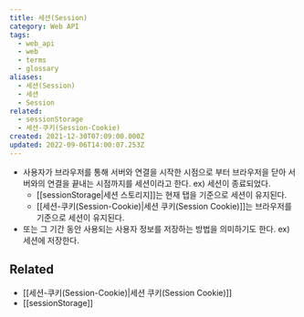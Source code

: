 ```yaml
---
title: 세션(Session)
category: Web API
tags:
  - web_api
  - web
  - terms
  - glossary
aliases:
  - 세션(Session)
  - 세션
  - Session
related:
  - sessionStorage
  - 세션-쿠키(Session-Cookie)
created: 2021-12-30T07:09:00.000Z
updated: 2022-09-06T14:00:07.253Z
---
```


- 사용자가 브라우저를 통해 서버와 연결을 시작한 시점으로 부터 브라우저을 닫아 서버와의 연결을 끝내는 시점까지를 세션이라고 한다. ex) 세션이 종료되었다.
  - [[sessionStorage|세션 스토리지]]는 현재 탭을 기준으로 세션이 유지된다.
  - [[세션-쿠키(Session-Cookie)|세션 쿠키(Session Cookie)]]는 브라우저를 기준으로 세션이 유지된다.
- 또는 그 기간 동안 사용되는 사용자 정보를 저장하는 방법을 의미하기도 한다. ex) 세션에 저장한다.

## Related

- [[세션-쿠키(Session-Cookie)|세션 쿠키(Session Cookie)]]
- [[sessionStorage]]
